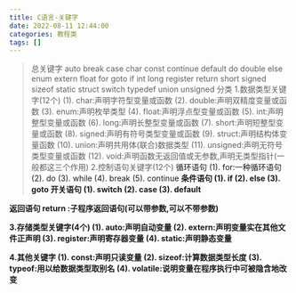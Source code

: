 ```yaml
---
title: C语言-关键字
date: 2022-08-11 12:44:00
categories: 教程类
tags: []
---
```


>总关键字    auto break case char const continue default do double else enum extern float for goto if int long register return short signed sizeof static struct switch typedef union unsigned 
分类    1.数据类型关键字(12个)     (1). char:声明字符型变量或函数     (2). double:声明双精度变量或函数     (3). enum:声明枚举类型     (4). float:声明浮点型变量或函数     (5). int:声明整型变量或函数     (6). long:声明长整型变量或函数     (7). short:声明短整型变量或函数     (8). signed:声明有符号类型变量或函数     (9). struct:声明结构体变量函数     (10). union:声明共用体(联合)数据类型     (11). unsigned:声明无符号类型变量或函数     (12). void:声明函数无返回值或无参数,声明无类型指针(一般都这三个作用)
2.控制语句关键字(12个)    <a>循环语句     (1). for:一种循环语句     (2). do     (3). while     (4). break     (5). continue
<b>条件语句     (1). if     (2). else     (3). goto
<c>开关语句     (1). switch     (2). case     (3). default

<d>返回语句    return :子程序返回语句(可以带参数,可以不带参数)

3.存储类型关键字(4个)     (1). auto:声明自动变量     (2). extern:声明变量实在其他文件正声明     (3). register:声明寄存器变量     (4). static:声明静态变量

4.其他关键字     (1). const:声明只读变量     (2). sizeof:计算数据类型长度     (3). typeof:用以给数据类型取别名     (4). volatile:说明变量在程序执行中可被隐含地改变
